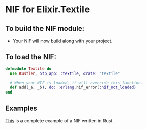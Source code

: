 # NIF for Elixir.Textile

## To build the NIF module:

- Your NIF will now build along with your project.

## To load the NIF:

```elixir
defmodule Textile do
  use Rustler, otp_app: :textile, crate: "textile"

  # When your NIF is loaded, it will override this function.
  def add(_a, _b), do: :erlang.nif_error(:nif_not_loaded)
end
```

## Examples

[This](https://github.com/rusterlium/NifIo) is a complete example of a NIF written in Rust.
